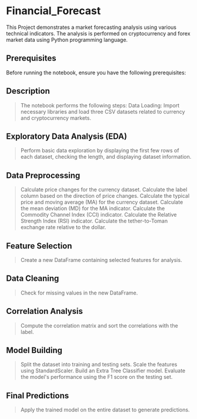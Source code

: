 # Financial_Forecast
This Project demonstrates a market forecasting analysis using various technical indicators. 
The analysis is performed on cryptocurrency and forex market data using Python programming language.

## Prerequisites
Before running the notebook, ensure you have the following prerequisites:

## Description
> The notebook performs the following steps:
> Data Loading: Import necessary libraries and load three CSV datasets related to currency and cryptocurrency markets.

## Exploratory Data Analysis (EDA)
> Perform basic data exploration by displaying the first few rows of each dataset, checking the length, and displaying dataset information.

## Data Preprocessing
> Calculate price changes for the currency dataset.
> Calculate the label column based on the direction of price changes.
> Calculate the typical price and moving average (MA) for the currency dataset.
> Calculate the mean deviation (MD) for the MA indicator.
> Calculate the Commodity Channel Index (CCI) indicator.
> Calculate the Relative Strength Index (RSI) indicator.
> Calculate the tether-to-Toman exchange rate relative to the dollar.

## Feature Selection 
> Create a new DataFrame containing selected features for analysis.

## Data Cleaning
> Check for missing values in the new DataFrame.

## Correlation Analysis
> Compute the correlation matrix and sort the correlations with the label.

## Model Building

> Split the dataset into training and testing sets.
> Scale the features using StandardScaler.
> Build an Extra Tree Classifier model.
> Evaluate the model's performance using the F1 score on the testing set.

## Final Predictions
> Apply the trained model on the entire dataset to generate predictions.


